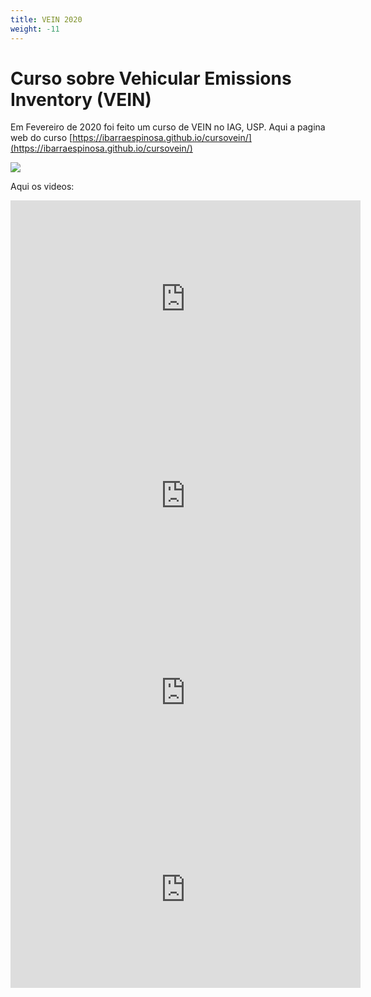 ```yaml
---
title: VEIN 2020
weight: -11
---
```


# Curso sobre Vehicular Emissions Inventory (VEIN)

Em Fevereiro de 2020 foi feito um curso de VEIN no IAG, USP. 
Aqui a pagina web do curso [https://ibarraespinosa.github.io/cursovein/](https://ibarraespinosa.github.io/cursovein/)

![](https://i.imgur.com/wYp9V7I.jpg)

Aqui os videos:

<iframe width="560" height="315" src="https://www.youtube.com/embed/niWfDiBE_EM" title="YouTube video player" frameborder="0" allow="accelerometer; autoplay; clipboard-write; encrypted-media; gyroscope; picture-in-picture" allowfullscreen></iframe>


<iframe width="560" height="315" src="https://www.youtube.com/embed/Og7hNTd-Nd8" title="YouTube video player" frameborder="0" allow="accelerometer; autoplay; clipboard-write; encrypted-media; gyroscope; picture-in-picture" allowfullscreen></iframe>

<iframe width="560" height="315" src="https://www.youtube.com/embed/So3knxV-XM8" title="YouTube video player" frameborder="0" allow="accelerometer; autoplay; clipboard-write; encrypted-media; gyroscope; picture-in-picture" allowfullscreen></iframe>

<iframe width="560" height="315" src="https://www.youtube.com/embed/7bSB23_uSEI" title="YouTube video player" frameborder="0" allow="accelerometer; autoplay; clipboard-write; encrypted-media; gyroscope; picture-in-picture" allowfullscreen></iframe>


